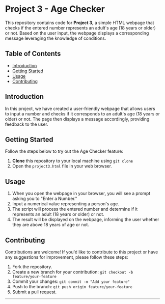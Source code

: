 # Project 3 - Age Checker

This repository contains code for **Project 3**, a simple HTML webpage that checks if the entered number represents an adult's age (18 years or older) or not. Based on the user input, the webpage displays a corresponding message leveraging the knowledge of conditions.

## Table of Contents
- [Introduction](#introduction)
- [Getting Started](#getting-started)
- [Usage](#usage)
- [Contributing](#contributing)

## Introduction
In this project, we have created a user-friendly webpage that allows users to input a number and checks if it corresponds to an adult's age (18 years or older) or not. The page then displays a message accordingly, providing feedback to the user.

## Getting Started
Follow the steps below to try out the Age Checker feature:

1. **Clone** this repository to your local machine using `git clone`
2. Open the `project3.html` file in your web browser.

## Usage
1. When you open the webpage in your browser, you will see a prompt asking you to "Enter a Number."
2. Input a numerical value representing a person's age.
3. The script will process the entered number and determine if it represents an adult (18 years or older) or not.
4. The result will be displayed on the webpage, informing the user whether they are above 18 years of age or not.

## Contributing
Contributions are welcome! If you'd like to contribute to this project or have any suggestions for improvement, please follow these steps:

1. Fork the repository.
2. Create a new branch for your contribution: `git checkout -b feature/your-feature`
3. Commit your changes: `git commit -m "Add your feature"`
4. Push to the branch: `git push origin feature/your-feature`
5. Submit a pull request.

---
